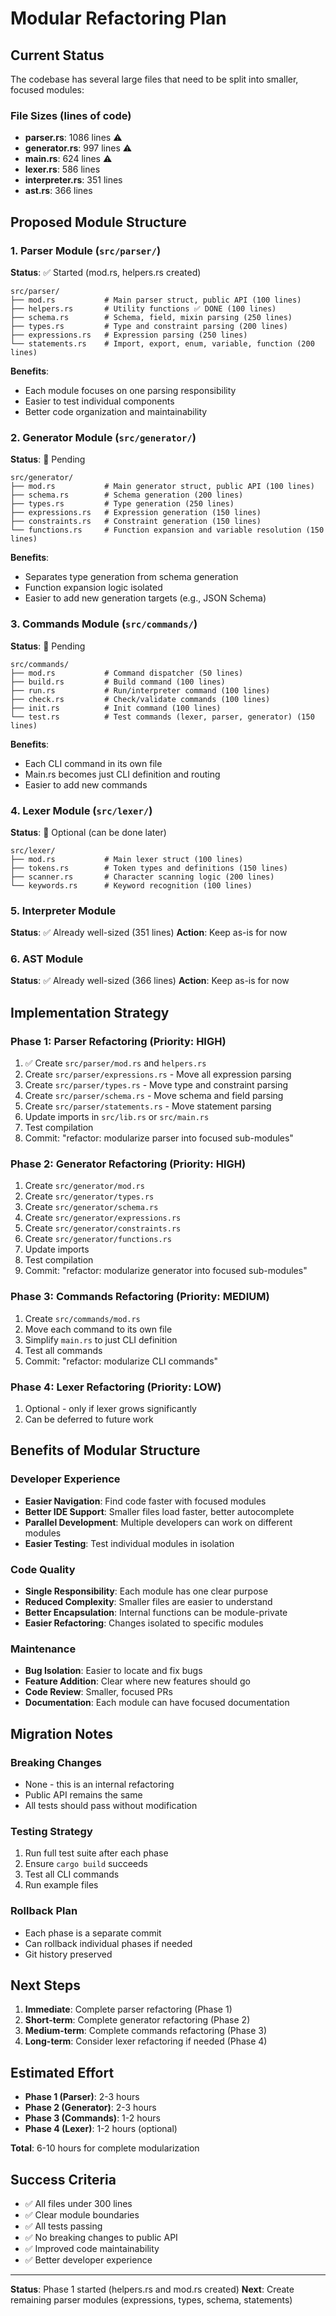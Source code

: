 # Modular Refactoring Plan

## Current Status
The codebase has several large files that need to be split into smaller, focused modules:

### File Sizes (lines of code)
- **parser.rs**: 1086 lines ⚠️
- **generator.rs**: 997 lines ⚠️
- **main.rs**: 624 lines ⚠️
- **lexer.rs**: 586 lines
- **interpreter.rs**: 351 lines
- **ast.rs**: 366 lines

## Proposed Module Structure

### 1. Parser Module (`src/parser/`)
**Status**: ✅ Started (mod.rs, helpers.rs created)

```
src/parser/
├── mod.rs           # Main parser struct, public API (100 lines)
├── helpers.rs       # Utility functions ✅ DONE (100 lines)
├── schema.rs        # Schema, field, mixin parsing (250 lines)
├── types.rs         # Type and constraint parsing (200 lines)
├── expressions.rs   # Expression parsing (250 lines)
└── statements.rs    # Import, export, enum, variable, function (200 lines)
```

**Benefits**:
- Each module focuses on one parsing responsibility
- Easier to test individual components
- Better code organization and maintainability

### 2. Generator Module (`src/generator/`)
**Status**: 🔄 Pending

```
src/generator/
├── mod.rs           # Main generator struct, public API (100 lines)
├── schema.rs        # Schema generation (200 lines)
├── types.rs         # Type generation (250 lines)
├── expressions.rs   # Expression generation (150 lines)
├── constraints.rs   # Constraint generation (150 lines)
└── functions.rs     # Function expansion and variable resolution (150 lines)
```

**Benefits**:
- Separates type generation from schema generation
- Function expansion logic isolated
- Easier to add new generation targets (e.g., JSON Schema)

### 3. Commands Module (`src/commands/`)
**Status**: 🔄 Pending

```
src/commands/
├── mod.rs           # Command dispatcher (50 lines)
├── build.rs         # Build command (100 lines)
├── run.rs           # Run/interpreter command (100 lines)
├── check.rs         # Check/validate commands (100 lines)
├── init.rs          # Init command (100 lines)
└── test.rs          # Test commands (lexer, parser, generator) (150 lines)
```

**Benefits**:
- Each CLI command in its own file
- Main.rs becomes just CLI definition and routing
- Easier to add new commands

### 4. Lexer Module (`src/lexer/`)
**Status**: 🔄 Optional (can be done later)

```
src/lexer/
├── mod.rs           # Main lexer struct (100 lines)
├── tokens.rs        # Token types and definitions (150 lines)
├── scanner.rs       # Character scanning logic (200 lines)
└── keywords.rs      # Keyword recognition (100 lines)
```

### 5. Interpreter Module
**Status**: ✅ Already well-sized (351 lines)
**Action**: Keep as-is for now

### 6. AST Module
**Status**: ✅ Already well-sized (366 lines)
**Action**: Keep as-is for now

## Implementation Strategy

### Phase 1: Parser Refactoring (Priority: HIGH)
1. ✅ Create `src/parser/mod.rs` and `helpers.rs`
2. Create `src/parser/expressions.rs` - Move all expression parsing
3. Create `src/parser/types.rs` - Move type and constraint parsing
4. Create `src/parser/schema.rs` - Move schema and field parsing
5. Create `src/parser/statements.rs` - Move statement parsing
6. Update imports in `src/lib.rs` or `src/main.rs`
7. Test compilation
8. Commit: "refactor: modularize parser into focused sub-modules"

### Phase 2: Generator Refactoring (Priority: HIGH)
1. Create `src/generator/mod.rs`
2. Create `src/generator/types.rs`
3. Create `src/generator/schema.rs`
4. Create `src/generator/expressions.rs`
5. Create `src/generator/constraints.rs`
6. Create `src/generator/functions.rs`
7. Update imports
8. Test compilation
9. Commit: "refactor: modularize generator into focused sub-modules"

### Phase 3: Commands Refactoring (Priority: MEDIUM)
1. Create `src/commands/mod.rs`
2. Move each command to its own file
3. Simplify `main.rs` to just CLI definition
4. Test all commands
5. Commit: "refactor: modularize CLI commands"

### Phase 4: Lexer Refactoring (Priority: LOW)
1. Optional - only if lexer grows significantly
2. Can be deferred to future work

## Benefits of Modular Structure

### Developer Experience
- **Easier Navigation**: Find code faster with focused modules
- **Better IDE Support**: Smaller files load faster, better autocomplete
- **Parallel Development**: Multiple developers can work on different modules
- **Easier Testing**: Test individual modules in isolation

### Code Quality
- **Single Responsibility**: Each module has one clear purpose
- **Reduced Complexity**: Smaller files are easier to understand
- **Better Encapsulation**: Internal functions can be module-private
- **Easier Refactoring**: Changes isolated to specific modules

### Maintenance
- **Bug Isolation**: Easier to locate and fix bugs
- **Feature Addition**: Clear where new features should go
- **Code Review**: Smaller, focused PRs
- **Documentation**: Each module can have focused documentation

## Migration Notes

### Breaking Changes
- None - this is an internal refactoring
- Public API remains the same
- All tests should pass without modification

### Testing Strategy
1. Run full test suite after each phase
2. Ensure `cargo build` succeeds
3. Test all CLI commands
4. Run example files

### Rollback Plan
- Each phase is a separate commit
- Can rollback individual phases if needed
- Git history preserved

## Next Steps

1. **Immediate**: Complete parser refactoring (Phase 1)
2. **Short-term**: Complete generator refactoring (Phase 2)
3. **Medium-term**: Complete commands refactoring (Phase 3)
4. **Long-term**: Consider lexer refactoring if needed (Phase 4)

## Estimated Effort

- **Phase 1 (Parser)**: 2-3 hours
- **Phase 2 (Generator)**: 2-3 hours
- **Phase 3 (Commands)**: 1-2 hours
- **Phase 4 (Lexer)**: 1-2 hours (optional)

**Total**: 6-10 hours for complete modularization

## Success Criteria

- ✅ All files under 300 lines
- ✅ Clear module boundaries
- ✅ All tests passing
- ✅ No breaking changes to public API
- ✅ Improved code maintainability
- ✅ Better developer experience

---

**Status**: Phase 1 started (helpers.rs and mod.rs created)
**Next**: Create remaining parser modules (expressions, types, schema, statements)
